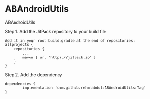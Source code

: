 # ABAndroidUtils
ABAndroidUtils

Step 1. Add the JitPack repository to your build file

	Add it in your root build.gradle at the end of repositories:
	allprojects {
		repositories {
			...
			maven { url 'https://jitpack.io' }
		}
	}
  
Step 2. Add the dependency
  
  	dependencies {
	        implementation 'com.github.rehmnabdul:ABAndroidUtils:Tag'
	}
